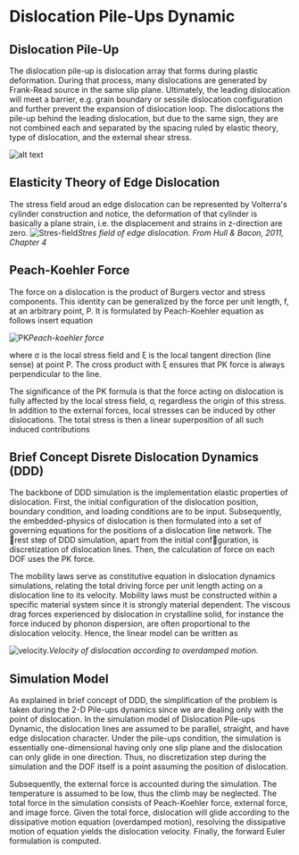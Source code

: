 # Dislocation Pile-Ups Dynamic

## Dislocation Pile-Up
The dislocation pile-up is dislocation array that forms during plastic deformation. During that process, many dislocations are generated by Frank-Read source in the same slip plane. Ultimately, the leading dislocation will meet a barrier, e.g. grain boundary or sessile dislocation configuration and further prevent the expansion of dislocation loop. The dislocations the pile-up behind the leading dislocation, but due to the same sign, they are not combined each and separated by the spacing ruled by elastic theory, type of dislocation, and the external shear stress.  

![alt text](https://github.com/az-ihsan/PileUpDislocation/tree/main/docs/imgs/pile-ups.png?raw=true)

## Elasticity Theory of Edge Dislocation
The stress field aroud an edge dislocation can be represented by Volterra's cylinder construction and notice, the deformation of that cylinder is basically a plane strain, i.e. the displacement and strains in z-direction are zero.
![Stres-field](https://github.com/az-ihsan/PileUpDislocation/tree/main/docs/imgs/edge-dis-stress.png?raw=true)*Stres field of edge dislocation. From Hull & Bacon, 2011, Chapter 4*

## Peach-Koehler Force
The force on a dislocation is the product of Burgers vector and stress components. This identity can be generalized by the force per unit length, f, at an arbitrary point, P. It is formulated by Peach-Koehler equation as follows
insert equation

![PK](https://github.com/az-ihsan/PileUpDislocation/tree/main/docs/imgs/PKforce.png?raw=true)*Peach-koehler force*

where σ is the local stress field and ξ is the local tangent direction (line sense) at point P. The cross product with ξ ensures that PK force is always perpendicular to the line.

The significance of the PK formula is that the force acting on dislocation is fully affected by the local stress field, σ, regardless the origin of this stress. In addition to the external forces, local stresses can be induced by other dislocations. The total stress is then a linear superposition of all such induced contributions

## Brief Concept Disrete Dislocation Dynamics (DDD)
The backbone of DDD simulation is the implementation elastic properties of dislocation. First, the initial configuration of the dislocation position, boundary condition, and loading conditions are to be input. Subsequently, the embedded-physics of dislocation is then formulated into a set of governing equations for the positions of a dislocation line network. The rest step of DDD simulation, apart from the initial confguration, is discretization of dislocation lines. Then, the calculation of force on each DOF uses the PK force. 

The mobility laws serve as constitutive equation in dislocation dynamics simulations, relating the total driving force per unit length acting on a dislocation line to its velocity. Mobility laws must be constructed within a specific material system since it is strongly material dependent. The viscous drag forces experienced by dislocation in crystalline solid, for instance the force induced by phonon dispersion, are often proportional to the dislocation velocity. Hence, the linear model can be written as

![velocity.](https://github.com/az-ihsan/PileUpDislocation/tree/main/docs/imgs/vel.png?raw=true)*Velocity of dislocation according to overdamped motion.*


## Simulation Model 
As explained in brief concept of DDD, the simplification of the problem is taken during the 2-D Pile-ups dynamics since we are dealing only with the point of dislocation. In the simulation model of Dislocation Pile-ups Dynamic, the dislocation lines are assumed to be parallel, straight, and have edge dislocation character. Under the pile-ups condition, the simulation is essentially one-dimensional having only one slip plane and the dislocation can only glide in one direction. Thus, no discretization step during the simulation and the DOF itself is a point assuming the position of dislocation.

Subsequently, the external force is accounted during the simulation. The temperature is assumed to be low, thus the climb may be neglected. The total force in the simulation consists of Peach-Koehler force, external force, and image force. Given the total force, dislocation will glide according to the dissipative motion equation (overdamped motion), resolving the dissipative motion of equation yields the dislocation velocity. Finally, the forward Euler formulation is computed.

